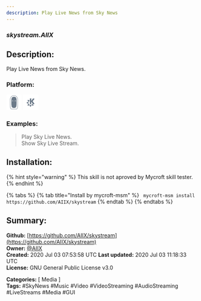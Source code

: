 ```yaml
---
description: Play Live News from Sky News
---
```


### _skystream.AIIX_  
## Description:  
Play Live News from Sky News.  
  
  
### Platform:  
 ![Mark II](../.gitbook/assets/mark-2-icon.png)  ![plasmoid](../.gitbook/assets/kde.png)   
### Examples:  
> Play Sky Live News.  
> Show Sky Live Stream.  
  
## Installation:  
{% hint style="warning" %}
This skill is not aproved by Mycroft skill tester.
{% endhint %}
    
{% tabs %}
{% tab title="Install by mycroft-msm" %}
``` mycroft-msm install https://github.com/AIIX/skystream```
{% endtab %}
  {% endtabs %}
    
## Summary:  
**Github:** [https://github.com/AIIX/skystream](https://github.com/AIIX/skystream)  
**Owner:** [@AIIX](https://github.com/AIIX)  
**Created:** 2020 Jul 03 07:53:58 UTC  **Last updated:** 2020 Jul 03 11:18:33 UTC  
**License:** GNU General Public License v3.0  
  
**Categories:** [ Media ]   
**Tags:** \#SkyNews \#Music \#Video \#VideoStreaming \#AudioStreaming \#LiveStreams \#Media \#GUI   
